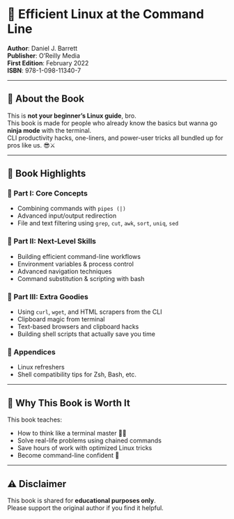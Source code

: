 # 🐧 Efficient Linux at the Command Line

**Author**: Daniel J. Barrett  
**Publisher**: O’Reilly Media  
**First Edition**: February 2022  
**ISBN**: 978-1-098-11340-7

---

## 📖 About the Book

This is **not your beginner’s Linux guide**, bro.  
This book is made for people who already know the basics but wanna go **ninja mode** with the terminal.  
CLI productivity hacks, one-liners, and power-user tricks all bundled up for pros like us. 😎⚔️

---

## 📂 Book Highlights

### 🔹 Part I: Core Concepts
- Combining commands with `pipes (|)`
- Advanced input/output redirection
- File and text filtering using `grep`, `cut`, `awk`, `sort`, `uniq`, `sed`

### 🔹 Part II: Next-Level Skills
- Building efficient command-line workflows  
- Environment variables & process control  
- Advanced navigation techniques  
- Command substitution & scripting with bash

### 🔹 Part III: Extra Goodies
- Using `curl`, `wget`, and HTML scrapers from the CLI  
- Clipboard magic from terminal  
- Text-based browsers and clipboard hacks  
- Building shell scripts that actually save you time

### 🔹 Appendices
- Linux refreshers  
- Shell compatibility tips for Zsh, Bash, etc.

---

## 🧠 Why This Book is Worth It

This book teaches:
- How to think like a terminal master 🧙‍♂️  
- Solve real-life problems using chained commands  
- Save hours of work with optimized Linux tricks  
- Become command-line confident 💪

---

## ⚠️ Disclaimer

This book is shared for **educational purposes only**.  
Please support the original author if you find it helpful.

